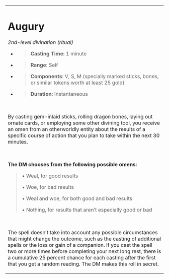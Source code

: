 
<table><tbody><tr class="odd"><td><h1 id="augury"><strong>Augury</strong></h1><p><em>2nd-level divination (ritual)</em></p><ul><li><blockquote><p><strong>Casting Time:</strong> 1 minute</p></blockquote></li><li><blockquote><p><strong>Range</strong>: Self</p></blockquote></li><li><blockquote><p><strong>Components</strong>: V, S, M (specially marked sticks, bones, or similar tokens worth at least 25 gold)</p></blockquote></li><li><blockquote><p><strong>Duration</strong>: Instantaneous</p></blockquote></li></ul><p> </p><p>By casting gem-inlaid sticks, rolling dragon bones, laying out ornate cards, or employing some other divining tool, you receive an omen from an otherworldly entity about the results of a specific course of action that you plan to take within the next 30 minutes.</p><p> </p><p><strong>The DM chooses from the following possible omens:</strong></p><blockquote><p>• Weal, for good results</p><p>• Woe, for bad results</p><p>• Weal and woe, for both good and bad results</p><p>• Nothing, for results that aren’t especially good or bad</p></blockquote><p> </p><p>The spell doesn’t take into account any possible circumstances that might change the outcome, such as the casting of additional spells or the loss or gain of a companion. If you cast the spell two or more times before completing your next long rest, there is a cumulative 25 percent chance for each casting after the first that you get a random reading. The DM makes this roll in secret.</p></td></tr></tbody></table>
